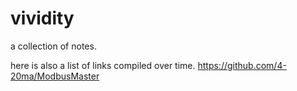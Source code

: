 # vividity
a collection of notes.

here is also a list of links compiled over time.
https://github.com/4-20ma/ModbusMaster
